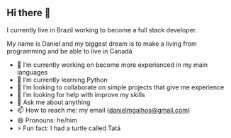 ## Hi there 👋


I currently live in Brazil working to become a full stack developer.

My name is Daniel and my biggest dream is to make a living from programming and be able to live in Canadá

- 🔭 I’m currently working on become more experienced in my main languages
- 🌱 I’m currently learning Python
- 👯 I’m looking to collaborate on simple projects that give me experience
- 🤔 I’m looking for help with improve my skills
- 💬 Ask me about anything
- 📫 How to reach me: my email (danielmgalhos@gmail.com)
- 😄 Pronouns: he/him
- ⚡ Fun fact: I had a turtle called Tatá
